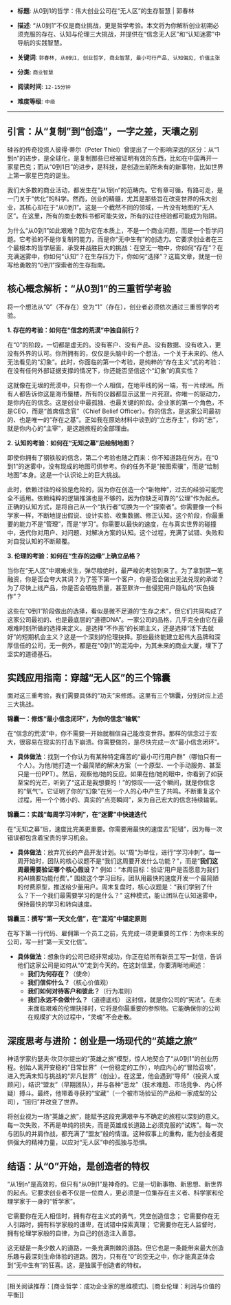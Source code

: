 - **标题**: 从0到1的哲学：伟大创业公司在“无人区”的生存智慧 | 郭春林
- **描述**: “从0到1”不仅是商业挑战，更是哲学考验。本文将为你解析创业初期必须克服的存在、认知与伦理三大挑战，并提供在“信念无人区”和“认知迷雾”中导航的实践智慧。
- **关键词**: `郭春林, 从0到1, 创业哲学, 商业智慧, 最小可行产品, 认知偏见, 价值主张`

- **分类**: `商业智慧`
- **阅读时间**: `12-15分钟`
- **难度等级**: `中级`

---

## 引言：从“复制”到“创造”，一字之差，天壤之别

硅谷的传奇投资人彼得·蒂尔（Peter Thiel）曾提出了一个影响深远的区分：从“1到n”的进步，是全球化，是复制那些已经被证明有效的东西，比如在中国再开一家星巴克；而从“0到1日”的进步，是科技，是创造出前所未有的新事物，比如世界上第一家星巴克的诞生。

我们大多数的商业活动，都发生在“从1到n”的范畴内。它有章可循，有路可走，是一门关于“优化”的科学。然而，创业的精髓，尤其是那些旨在改变世界的伟大创业，其核心却在于“从0到1”。这是一个截然不同的领域，一片没有地图的“无人区”。在这里，所有的商业教科书都可能失效，所有的过往经验都可能成为陷阱。

为什么“从0到1”如此艰难？因为它在本质上，不是一个商业问题，而是一个哲学问题。它考验的不是你复制的能力，而是你“无中生有”的创造力。它要求创业者在三个最根本的哲学层面，承受并战胜巨大的挑战：在空无一物中，你如何“存在”？在充满迷雾中，你如何“认知”？在生存压力下，你如何“选择”？这篇文章，就是一份写给勇敢的“0到1”探索者的生存指南。

## 核心概念解析：“从0到1”的三重哲学考验

将一个想法从“0”（不存在）变为“1”（存在），创业者必须依次通过三重哲学的考验。

**1. 存在的考验：如何在“信念的荒漠”中独自前行？**

在“0”的阶段，一切都是虚无的。没有客户、没有产品、没有数据、没有收入，更没有外界的认可。你所拥有的，仅仅是头脑中的一个想法，一个关于未来的、他人无法看见的“幻象”。此时，你面临的第一个考验，是纯粹的“存在主义”式的考验：在没有任何外部证据支撑的情况下，你还能否坚信这个“幻象”的真实性？

这就像在无垠的荒漠中，只有你一个人相信，在地平线的另一端，有一片绿洲。所有人都告诉你这是海市蜃楼，所有的仪器都显示这里一片死寂。你唯一的驱动力，是你内在的信念。这是创业中最孤独、也最关键的阶段。企业家的第一个角色，不是CEO，而是“首席信念官”（Chief Belief Officer）。你的信念，是这家公司最初的、也是唯一的“存在之基”。正如我在原始材料中谈到的“立志存主”，你的“志”，就是你内心的“主宰”，是这趟旅程的全部理由。

**2. 认知的考验：如何在“无知之幕”后绘制地图？**

即使你拥有了钢铁般的信念，第二个考验也随之而来：你不知道路在何方。在“0到1”的迷雾中，没有现成的地图可供参考。你的任务不是“按图索骥”，而是“绘制地图”本身。这是一个认识论上的巨大挑战。

此时，依赖过往的经验是危险的，因为你在创造一个“新物种”，过去的经验可能完全不适用。依赖纯粹的逻辑推演也是不够的，因为你缺乏可靠的“公理”作为起点。正确的认知方式，是将自己从一个“执行者”切换为一个“探索者”。你需要像一个科学家一样，不断地提出假说、设计实验、收集数据、修正认知。这个阶段，你最重要的能力不是“管理”，而是“学习”。你需要以最快的速度，在与真实世界的碰撞中，迭代你对用户、对问题、对解决方案的认知。这个过程，充满了试错、失败和对自我认知的不断颠覆。

**3. 伦理的考验：如何在“生存的边缘”上确立品格？**

当你在“无人区”中艰难求生，弹尽粮绝时，最严峻的考验到来了。为了拿到第一笔融资，你是否会夸大其词？为了签下第一个客户，你是否会做出无法兑现的承诺？为了尽快上线产品，你是否会牺牲质量，甚至默许一些侵犯用户隐私的“灰色操作”？

这些在“0到1”阶段做出的选择，看似是微不足道的“生存之术”，但它们共同构成了这家公司最初的、也是最底层的“道德DNA”。一家公司的品格，几乎完全由它在最艰难时刻所做的选择来定义。是选择“不作恶”的长期主义，还是选择“活下去就好”的短期机会主义？这是一个深刻的伦理抉择。那些最终能建立起伟大品牌和深厚信任的公司，无一例外，都是在“0到1”的混沌中，为其未来的商业大厦，埋下了坚实的道德基石。

## 实践应用指南：穿越“无人区”的三个锦囊

面对这三重考验，我们需要具体的“功夫”来修炼。这里有三个锦囊，分别对应上述三大挑战。

**锦囊一：修炼“最小信念闭环”，为你的信念“输氧”**

在“信念的荒漠”中，你不需要一开始就相信自己能改变世界。那样的信念过于宏大，很容易在现实的打击下崩溃。你需要做的，是尽快完成一次“最小信念闭环”。

*   **具体做法**：找到一个你认为有某种特定痛苦的“最小可行用户群”（哪怕只有一个人）。为他/她打造一个最简陋的解决方案（一个原型、一个手动服务、甚至只是一份PPT）。然后，观察他/她的反应。如果在他/她的眼中，你看到了如获至宝的光芒，听到了“这正是我想要的！”的惊叹——这个瞬间，就是你信念的“氧气”。它证明了你的“幻象”在另一个人的心中产生了共鸣。不断重复这个过程，用一个个微小的、真实的“点亮瞬间”，来为自己宏大的信念持续输氧。

**锦囊二：实践“每周学习冲刺”，在“迷雾”中快速迭代**

在“无知之幕”后，速度比完美更重要。你需要用最快的速度去“犯错”，因为每一次错误都包含着宝贵的学习机会。

*   **具体做法**：放弃冗长的产品开发计划。以“周”为单位，进行“学习冲刺”。每一周开始时，团队的核心议题不是“我们这周要开发什么功能？”，而是“**我们这周最需要验证哪个核心假设？**” 例如：“本周目标：验证‘用户是否愿意为我们的AI摘要功能付费’。” 围绕这个学习目标，团队用最快的速度开发一个最简陋的付费原型，推送给少量用户。周末复盘时，核心议题是：“我们学到了什么？下一个我们最需要学习的是什么？” 这种模式，能让团队在认知迷雾中，保持最快的学习和转向速度。

**锦囊三：撰写“第一天文化信”，在“混沌”中锚定原则**

在写下第一行代码、雇佣第一个员工之前，先完成一项更重要的工作：为你未来的公司，写一封“第一天文化信”。

*   **具体做法**：想象你的公司已经非常成功，你正在给所有新员工写一封信，告诉他们这家公司是如何从“0”走到今天的。在这封信里，你要清晰地阐述：
    *   **我们为何存在？**（使命）
    *   **我们信仰什么？**（核心价值观）
    *   **我们如何对待客户和彼此？**（行为准则）
    *   **我们永远不会做什么？**（道德底线）
    这封信，就是你公司的“宪法”。在未来面临艰难的伦理抉择时，它将是你最重要的参照物。它能确保你的公司在规模扩大的过程中，“灵魂”不会走散。

## 深度思考与进阶：创业是一场现代的“英雄之旅”

神话学家约瑟夫·坎贝尔提出的“英雄之旅”模型，惊人地契合了“从0到1”的创业历程。创始人离开安稳的“日常世界”（一份稳定的工作），响应内心的“冒险召唤”，进入充满未知与挑战的“非凡世界”（创业）。在这里，他会遇到“导师”（投资人或顾问），结识“盟友”（早期团队），并与各种“恶龙”（技术难题、市场竞争、内心怀疑）搏斗。最终，他带着寻获的“宝藏”（一个被市场验证的产品和一家成型的公司），“回归”并改变了世界。

将创业视为一场“英雄之旅”，能赋予这段充满艰辛与不确定的旅程以深刻的意义。每一次失败，不再是单纯的损失，而是英雄成长道路上必须克服的“试炼”。每一次与团队的并肩作战，都充满了“盟友”般的情谊。这种叙事上的重构，能为创业者提供强大的精神力量，以应对“无人区”中的孤独与恐惧。

## 结语：从“0”开始，是创造者的特权

“从1到n”是高效的，但只有“从0到1”是神奇的。它是一切新事物、新思想、新世界的起点。它要求创业者不仅是一位商人，更必须是一位集存在主义者、科学家和伦理学家于一身的“哲学家”。

它需要你在无人相信时，拥有存在主义式的勇气，凭空创造信念；
它需要你在无人引路时，拥有科学家般的谦卑，在试错中探索真理；
它需要你在无人监督时，拥有伦理学家般的自律，为自己的创造注入善意。

这无疑是一条少数人的道路，一条充满荆棘的道路。但它也是一条能带来最大创造乐趣与最深刻生命体验的道路。因为，只有在“0”的空无之中，你才能真正体会到“无中生有”的狂喜。这，是独属于创造者的特权。

---
[相关阅读推荐：[商业哲学：成功企业家的思维模式]、[商业伦理：利润与价值的平衡]]
